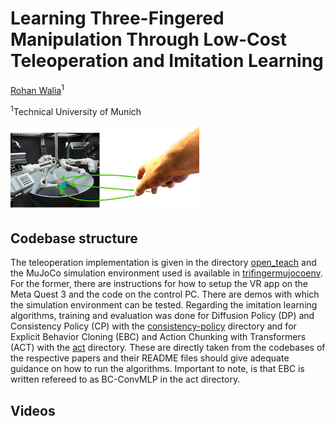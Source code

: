 # Learning Three-Fingered Manipulation Through Low-Cost Teleoperation and Imitation Learning

[Rohan Walia]()<sup>1</sup>

<sup>1</sup>Technical University of Munich


<img src="overview.png" alt="TriFinger" width="60%"/>

## Codebase structure
The teleoperation implementation is given in the directory [open_teach](./open_teach) and the MuJoCo simulation environment used is available in [trifingermujocoenv](./trifingermujocoenv). For the former, there are instructions for how to setup the VR app on the Meta Quest 3 and the code on the control PC. There are demos with which the simulation environment can be tested. Regarding the imitation learning algorithms, training and evaluation was done for Diffusion Policy (DP) and Consistency Policy (CP) with the [consistency-policy](./consistency-policy) directory and for Explicit Behavior Cloning (EBC) and Action Chunking with Transformers (ACT) with the [act](./act) directory. These are directly taken from the codebases of the respective papers and their README files should give adequate guidance on how to run the algorithms. Important to note, is that EBC is written refereed to as BC-ConvMLP in the act directory.

## Videos
